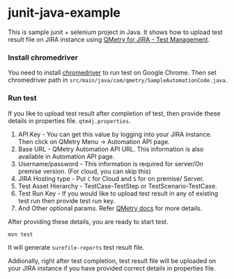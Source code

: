 # junit-java-example
This is sample junit + selenium project in Java. It shows how to upload test result file on JIRA instance using [QMetry for JIRA - Test Management](https://marketplace.atlassian.com/plugins/com.infostretch.QmetryTestManager/cloud/overview).  

### Install chromedriver  

You need to install [chromedriver](https://sites.google.com/a/chromium.org/chromedriver/) to run test on Google Chrome. Then set chromedriver path in `src/main/java/com/qmetry/SampleAutomationCode.java`.

### Run test

If you like to upload test result after completion of test, then provide these details in properties file. `qtm4j.properties`. 

1. API Key - You can get this value by logging into your JIRA instance. Then click on QMetry Menu -> Automation API page. 
2. Base URL - QMetry Automation API URL. This information is also available in Automation API page. 
3. Username/password - This information is required for server/On premise version. (For cloud, you can skip this)
4. JIRA Hosting type - Put `C` for Cloud and `S` for on premise/ Server. 
5. Test Asset Hierarchy - TestCase-TestStep or TestScenario-TestCase.
6. Test Run Key - If you would like to upload test result in any of existing test run then provide test run key.
7. And Other optional params. Refer [QMetry docs](https://qmetrytestdocs.atlassian.net/wiki/) for more details.

After providing these details, you are ready to start test.

```
mvn test
```

It will generate `surefile-reports` test result file. 

Addionally, right after test completion, test result file will be uploaded on your JIRA instance if you have provided correct details in properties file. 
